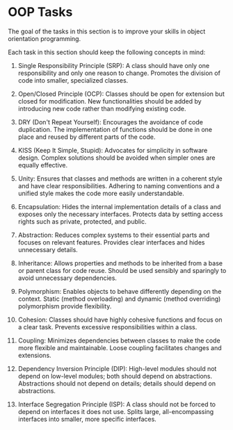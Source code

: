 # OOP Tasks

The goal of the tasks in this section is to improve your skills in object orientation programming.

Each task in this section should keep the following concepts in mind:

1. Single Responsibility Principle (SRP):
   A class should have only one responsibility and only one reason to change.
   Promotes the division of code into smaller, specialized classes.

2. Open/Closed Principle (OCP):
   Classes should be open for extension but closed for modification.
   New functionalities should be added by introducing new code rather than modifying existing code.

3. DRY (Don't Repeat Yourself):
   Encourages the avoidance of code duplication.
   The implementation of functions should be done in one place and reused by different parts of the code.

4. KISS (Keep It Simple, Stupid):
   Advocates for simplicity in software design.
   Complex solutions should be avoided when simpler ones are equally effective.

5. Unity:
   Ensures that classes and methods are written in a coherent style and have clear responsibilities.
   Adhering to naming conventions and a unified style makes the code more easily understandable.

6. Encapsulation:
   Hides the internal implementation details of a class and exposes only the necessary interfaces.
   Protects data by setting access rights such as private, protected, and public.

7. Abstraction:
   Reduces complex systems to their essential parts and focuses on relevant features.
   Provides clear interfaces and hides unnecessary details.

8. Inheritance:
   Allows properties and methods to be inherited from a base or parent class for code reuse.
   Should be used sensibly and sparingly to avoid unnecessary dependencies.

9. Polymorphism:
   Enables objects to behave differently depending on the context.
   Static (method overloading) and dynamic (method overriding) polymorphism provide flexibility.

10. Cohesion:
    Classes should have highly cohesive functions and focus on a clear task.
    Prevents excessive responsibilities within a class.

11. Coupling:
    Minimizes dependencies between classes to make the code more flexible and maintainable.
    Loose coupling facilitates changes and extensions.

12. Dependency Inversion Principle (DIP):
    High-level modules should not depend on low-level modules; both should depend on abstractions.
    Abstractions should not depend on details; details should depend on abstractions.

13. Interface Segregation Principle (ISP):
    A class should not be forced to depend on interfaces it does not use.
    Splits large, all-encompassing interfaces into smaller, more specific interfaces.
